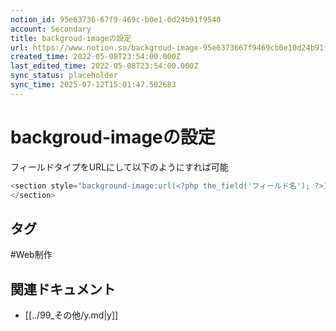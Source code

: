 ```yaml
---
notion_id: 95e63736-67f9-469c-b0e1-0d24b91f9540
account: Secondary
title: backgroud-imageの設定
url: https://www.notion.so/backgroud-image-95e6373667f9469cb0e10d24b91f9540
created_time: 2022-05-08T23:54:00.000Z
last_edited_time: 2022-05-08T23:54:00.000Z
sync_status: placeholder
sync_time: 2025-07-12T15:01:47.502683
---
```

# backgroud-imageの設定

フィールドタイプをURLにして以下のようにすれば可能
```php
<section style="background-image:url(<?php the_field('フィールド名'); ?>);">
</section>
```

## タグ

#Web制作 

## 関連ドキュメント

- [[../99_その他/y.md|y]]
